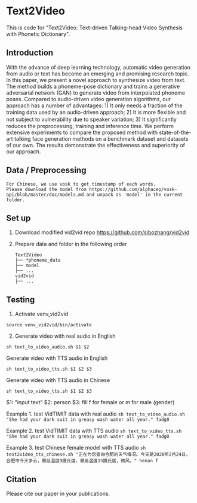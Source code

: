 # Text2Video
This is code for "Text2Video: Text-driven Talking-head Video Synthesis with Phonetic Dictionary".

## Introduction
With the advance of deep learning technology, automatic video generation from audio or text has become an emerging and promising research topic. In this paper, we present a novel approach to synthesize video from text. The method builds a phoneme-pose dictionary and trains a generative adversarial network (GAN) to generate video from interpolated phoneme poses. Compared to audio-driven video generation algorithms, our approach has a number of advantages: 1) It only needs a fraction of the training data used by an audio-driven approach; 2) It is more ﬂexible and not subject to vulnerability due to speaker variation; 3) It signiﬁcantly reduces the preprocessing, training and inference time. We perform extensive experiments to compare the proposed method with state-of-the-art talking face generation methods on a benchmark dataset and datasets of our own. The results demonstrate the effectiveness and superiority of our approach.

## Data / Preprocessing
    For Chinese, we use vosk to get timestamp of each words.
    Please download the model from https://github.com/alphacep/vosk-api/blob/master/doc/models.md and unpack as 'model' in the current folder.
    
## Set up
1. Download modified vid2vid repo https://github.com/sibozhang/vid2vid

2. Prepare data and folder in the following order

    ```
    Text2Video
    ├── *phoneme_data
    ├── model
    ├── ...
    vid2vid
    ├── ...
    ```
    
## Testing
1. Activate venv_vid2vid
```
source venv_vid2vid/bin/activate
```
2. Generate video with real audio in English
```
sh text_to_video_audio.sh $1 $2
```

Generate video with TTS audio in English
```
sh text_to_video_tts.sh $1 $2 $3
```

Generate video with TTS audio in Chinese
```
sh text_to_video_tts.sh $1 $2 $3
```

$1: "input text"
$2: person
$3: fill f for female or m for male (gender)

Example 1. test VidTIMIT data with real audio
    ```
    sh text_to_video_audio.sh "She had your dark suit in greasy wash water all year." fadg0
    ```
    
Example 2. test VidTIMIT data with TTS audio
    ```
    sh text_to_video_tts.sh "She had your dark suit in greasy wash water all year." fadg0
    ```

Example 3. test Chinese female model with TTS audio
    ```
    sh text2video_tts_chinese.sh "正在为您查询合肥的天气情况。今天是2020年2月24日，合肥市今天多云，最低温度9摄氏度，最高温度15摄氏度，微风。" henan f
    ```
    
## Citation
Please cite our paper in your publications.


